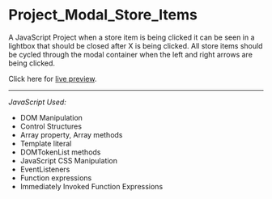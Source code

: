 # Project_Modal_Store_Items

A JavaScript Project when a store item is being clicked it can be seen in a lightbox that should be closed after X is being clicked.
All store items should be cycled through the modal container when the left and right arrows are being clicked.

Click here for [live preview](https://karolinabodis.github.io/100_JS_Projects/008_modal_store_items/index.html).

---

_JavaScript Used:_

- DOM Manipulation
- Control Structures
- Array property, Array methods
- Template literal
- DOMTokenList methods
- JavaScript CSS Manipulation
- EventListeners
- Function expressions
- Immediately Invoked Function Expressions
